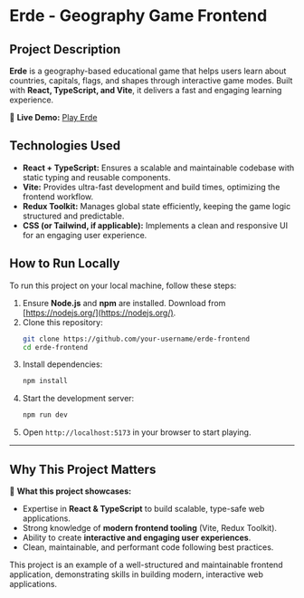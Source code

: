 # Erde - Geography Game Frontend

## Project Description

**Erde** is a geography-based educational game that helps users learn about countries, capitals, flags, and shapes through interactive game modes. Built with **React, TypeScript, and Vite**, it delivers a fast and engaging learning experience.

🔗 **Live Demo:** [Play Erde](https://www.gsociety.com.ar/erde/)

## Technologies Used

- **React + TypeScript:** Ensures a scalable and maintainable codebase with static typing and reusable components.  
- **Vite:** Provides ultra-fast development and build times, optimizing the frontend workflow.  
- **Redux Toolkit:** Manages global state efficiently, keeping the game logic structured and predictable.  
- **CSS (or Tailwind, if applicable):** Implements a clean and responsive UI for an engaging user experience.  

## How to Run Locally

To run this project on your local machine, follow these steps:

1. Ensure **Node.js** and **npm** are installed. Download from [https://nodejs.org/](https://nodejs.org/).
2. Clone this repository:
    ```bash
    git clone https://github.com/your-username/erde-frontend
    cd erde-frontend
    ```
3. Install dependencies:
    ```bash
    npm install
    ```
4. Start the development server:
    ```bash
    npm run dev
    ```
5. Open `http://localhost:5173` in your browser to start playing.

---

## Why This Project Matters

🚀 **What this project showcases:**
- Expertise in **React & TypeScript** to build scalable, type-safe web applications.  
- Strong knowledge of **modern frontend tooling** (Vite, Redux Toolkit).  
- Ability to create **interactive and engaging user experiences**.  
- Clean, maintainable, and performant code following best practices.  

This project is an example of a well-structured and maintainable frontend application, demonstrating skills in building modern, interactive web applications.

